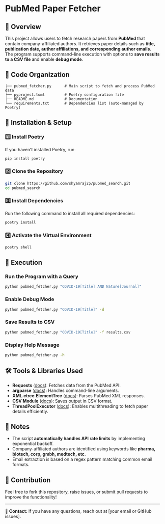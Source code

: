 # PubMed Paper Fetcher

## 📌 Overview
This project allows users to fetch research papers from **PubMed** that contain company-affiliated authors. It retrieves paper details such as **title, publication date, author affiliations, and corresponding author emails**. The program supports command-line execution with options to **save results to a CSV file** and enable **debug mode**.

## 📂 Code Organization
```
├── pubmed_fetcher.py      # Main script to fetch and process PubMed data
├── pyproject.toml         # Poetry configuration file
├── README.md              # Documentation
└── requirements.txt       # Dependencies list (auto-managed by Poetry)
```

## 🔧 Installation & Setup

### **1️⃣ Install Poetry**
If you haven't installed Poetry, run:
```bash
pip install poetry
```

### **2️⃣ Clone the Repository**
```bash
git clone https://github.com/shyamraj2p/pubmed_search.git
cd pubmed_search
```

### **3️⃣ Install Dependencies**
Run the following command to install all required dependencies:
```bash
poetry install
```

### **4️⃣ Activate the Virtual Environment**
```bash
poetry shell
```

## 🚀 Execution

### **Run the Program with a Query**
```bash
python pubmed_fetcher.py "COVID-19[Title] AND Nature[Journal]"
```

### **Enable Debug Mode**
```bash
python pubmed_fetcher.py "COVID-19[Title]" -d
```

### **Save Results to CSV**
```bash
python pubmed_fetcher.py "COVID-19[Title]" -f results.csv
```

### **Display Help Message**
```bash
python pubmed_fetcher.py -h
```

## 🛠️ Tools & Libraries Used
- **Requests** ([docs](https://docs.python-requests.org/en/latest/)): Fetches data from the PubMed API.
- **argparse** ([docs](https://docs.python.org/3/library/argparse.html)): Handles command-line arguments.
- **XML.etree.ElementTree** ([docs](https://docs.python.org/3/library/xml.etree.elementtree.html)): Parses PubMed XML responses.
- **CSV Module** ([docs](https://docs.python.org/3/library/csv.html)): Saves output in CSV format.
- **ThreadPoolExecutor** ([docs](https://docs.python.org/3/library/concurrent.futures.html)): Enables multithreading to fetch paper details efficiently.

## 📌 Notes
- The script **automatically handles API rate limits** by implementing exponential backoff.
- Company-affiliated authors are identified using keywords like **pharma, biotech, corp, gmbh, medtech, etc.**
- Email extraction is based on a regex pattern matching common email formats.

## 🤝 Contribution
Feel free to fork this repository, raise issues, or submit pull requests to improve the functionality!

---

📧 **Contact:** If you have any questions, reach out at [your email or GitHub issues].

